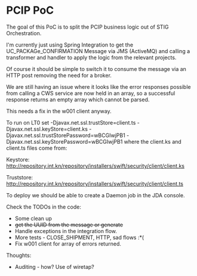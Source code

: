 # PCIP PoC

The goal of this PoC is to split the PCIP business logic out of STIG Orchestration.

I'm currently just using Spring Integration to get the UC_PACKAGe_CONFIRMATION Message via JMS (ActiveMQ) and calling a transformer and handler to apply the logic from the relevant projects.

Of course it should be simple to switch it to consume the message via an HTTP post removing the need for a broker.

We are still having an issue where it looks like the error responses possible from calling a CWS service are now held in an array, so a successful response returns an empty array which cannot be parsed.

This needs a fix in the w001 client anyway.

To run on LT0 set -Djavax.net.ssl.trustStore=client.ts -Djavax.net.ssl.keyStore=client.ks -Djavax.net.ssl.trustStorePassword=wBCGIwjPB1 -Djavax.net.ssl.keyStorePassword=wBCGIwjPB1
 where the client.ks and client.ts files come from:

 Keystore: http://repository.int.kn/repository/installers/swift/security/client/client.ks
 
 Truststore:  http://repository.int.kn/repository/installers/swift/security/client/client.ts
 
 To deploy we should be able to create a Daemon job in the JDA console.
 
 Check the TODOs in the code:
 * Some clean up
 * ~~get the UUID from the message or generate~~
 * Handle exceptions in the integration flow.
 * More tests - CLOSE_SHIPMENT, HTTP, sad flows :*( 
 * Fix w001 client for array of errors returned.
 
 Thoughts:
 * Auditing - how? Use of wiretap?
 